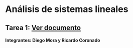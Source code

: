 
# Análisis de sistemas lineales
## Tarea 1: [Ver documento](docs/tarea1)    
#### Integrantes: Diego Mora y Ricardo Coronado
